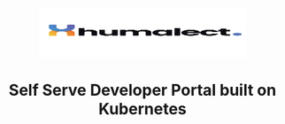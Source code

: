 <p align="center">
<picture>
  <source media="(prefers-color-scheme: dark)"  srcset="./assets/humalect-logo-dark.png">
  <source media="(prefers-color-scheme: light)"  srcset="./assets/humalect-logo-light.png">
  <img width="374" height="91" src="./assets/humalect-logo-light.png">
</picture>
<h1 align= "center">Self Serve Developer Portal built on Kubernetes</h1>
</p>
 
